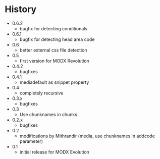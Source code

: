 History
================================================================================

- 0.6.2
    - bugfix for detecting conditionals
- 0.6.1
    - bugfix for detecting head area code
- 0.6
    - better external css file detection
- 0.5
    - first version for MODX Revolution
- 0.4.2
    - bugfixes
- 0.4.1
    - mediadefault as snippet property
- 0.4
    - completely recursive
- 0.3.x
    - bugfixes
- 0.3
    - Use chunknames in chunks
- 0.2.x
    - bugfixes
- 0.2
    - modifications by Mithrandir (media, use chunknames in addcode parameter)
- 0.1
    - initial release for MODX Evolution
